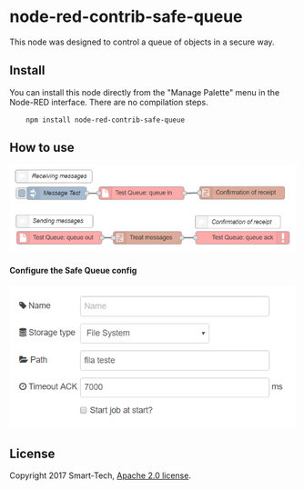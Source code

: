 node-red-contrib-safe-queue
=====================
This node was designed to control a queue of objects in a secure way.

Install
-----------
You can install this node directly from the "Manage Palette" menu in the Node-RED interface. There are no compilation steps.

        npm install node-red-contrib-safe-queue

How to use
-----------
![Example Flow](/example/flow_example.png)

#### Configure the Safe Queue config
![Example Configure](/example/config_example.png)

License
-----------
Copyright 2017 Smart-Tech, [Apache 2.0 license](LICENSE).
